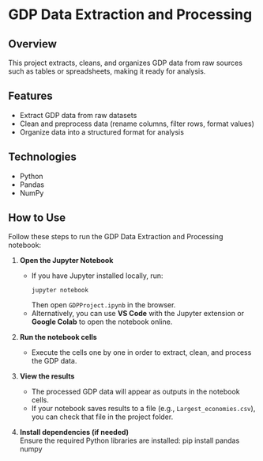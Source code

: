 # GDP Data Extraction and Processing

## Overview
This project extracts, cleans, and organizes GDP data from raw sources such as tables or spreadsheets, making it ready for analysis.

## Features
- Extract GDP data from raw datasets
- Clean and preprocess data (rename columns, filter rows, format values)
- Organize data into a structured format for analysis

## Technologies
- Python
- Pandas
- NumPy

## How to Use

Follow these steps to run the GDP Data Extraction and Processing notebook:

1. **Open the Jupyter Notebook**  
   - If you have Jupyter installed locally, run:
     ```
     jupyter notebook
     ```
     Then open `GDPProject.ipynb` in the browser.  
   - Alternatively, you can use **VS Code** with the Jupyter extension or **Google Colab** to open the notebook online.

2. **Run the notebook cells**  
   - Execute the cells one by one in order to extract, clean, and process the GDP data.

3. **View the results**  
   - The processed GDP data will appear as outputs in the notebook cells.  
   - If your notebook saves results to a file (e.g., `Largest_economies.csv`), you can check that file in the project folder.

4. **Install dependencies (if needed)**  
   Ensure the required Python libraries are installed: pip install pandas numpy








